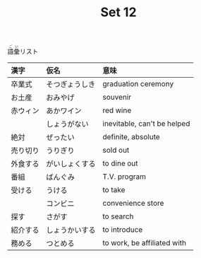 ﻿---
layout: default
title: Set 12
parent: N4 Vocabulary List
grand_parent: <ruby>語彙<rt>ごい</rt></ruby> Vocabulary
nav_order: 12
---

<ruby>語彙<rt>ごい</rt></ruby>リスト

| 漢字     | 仮名           | 意味                        |
|:-------- |:-------------- |:--------------------------- |
| 卒業式   | そつぎょうしき | graduation ceremony         |
| お土産   | おみやげ       | souvenir                    |
| 赤ウィン | あかワイン     | red wine                    |
|          | しょうがない   | inevitable, can't be helped |
| 絶対     | ぜったい       | definite, absolute          |
| 売り切り | うりぎり       | sold out                    |
| 外食する | がいしょくする | to dine out                 |
| 番組     | ばんぐみ       | T.V. program                |
| 受ける   | うける         | to take                     |
|          | コンビニ       | convenience store           |
| 探す     | さがす         | to search                   |
| 紹介する | しょうかいする | to introduce                |
| 務める   | つとめる       | to work, be affiliated with |
